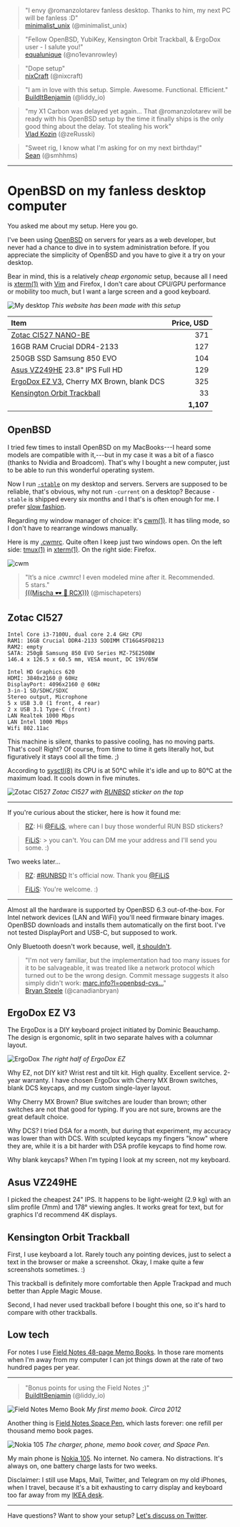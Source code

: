 > "I envy @romanzolotarev fanless desktop. Thanks to him, my next
PC will be fanless :D"<br>
[minimalist_unix](https://mobile.twitter.com/minimalist_unix/status/996764784090648577 "16 May 2018")
(@minimalist_unix)

> "Fellow OpenBSD, YubiKey, Kensington Orbit Trackball, & ErgoDox
user - I salute you!"<br>
[equalunique](https://mobile.twitter.com/no1evanrowley/status/992498136118677505 "4 May 2018")
(@no1evanrowley)

> "Dope setup"<br>
[nixCraft](https://mobile.twitter.com/nixcraft/status/991738751666794497 "2 May 2018")
(@nixcraft)

> "I am in love with this setup. Simple. Awesome. Functional.
Efficient."<br>
[BuildItBenjamin](https://mobile.twitter.com/liddy_io/status/989840013650288640 "27 Apr 2018")
(@liddy_io)

> "my X1 Carbon was delayed yet again... That @romanzolotarev will
be ready with his OpenBSD setup by the time it finally ships is the
only good thing about the delay. Tot stealing his work"<br>
[Vlad Kozin](https://mobile.twitter.com/zeRusski/status/930362868440162304 "14 Nov 2017")
(@zeRusski)

> "Sweet rig, I know what I'm asking for on my next birthday!"<br>
[Sean](https://mobile.twitter.com/smhhms/status/909899624948920320 "18 Sep 2017")
(@smhhms)

---

# OpenBSD on my fanless desktop computer

You asked me about my setup. Here you go.

I've been using [OpenBSD](/openbsd/why.html) on servers for years as a web
developer, but never had a chance to dive in to system administration
before. If you appreciate the simplicity of OpenBSD and you have to give
it a try on your desktop.

Bear in mind, this is a relatively _cheap ergonomic_ setup, because all I
need is [xterm(1)](http://man.openbsd.org/xterm.1) with [Vim](/vim.html)
and Firefox, I don't care about CPU/GPU performance or mobility too much,
but I want a large screen and a good keyboard.

![My desktop](/setup.jpeg "2017")
_This website has been made with this setup_

Item                                           | Price, USD
:--                                            | --:
[Zotac CI527 NANO-BE][z]                       | 371
16GB RAM Crucial DDR4-2133                     | 127
250GB SSD Samsung 850 EVO                      | 104
[Asus VZ249HE][a] 23.8" IPS Full HD            | 129
[ErgoDox EZ V3][e], Cherry MX Brown, blank DCS | 325
[Kensington Orbit Trackball][k]                | 33
                                               | **1,107**
[a]: https://www.asus.com/Monitors/VZ249HE/
[k]: https://www.kensington.com/us/us/4493/k72337us/orbit-trackball-with-scroll-ring
[e]: https://ergodox-ez.com/products/ergodox-ez-original-standalone?variant=40172496643
[z]: https://www.zotac.com/us/product/mini_pcs/ci527-nano

## OpenBSD

I tried few times to install OpenBSD on my MacBooks---I heard some models
are compatible with it,---but in my case it was a bit of a fiasco
(thanks to Nvidia and Broadcom). That's why I bought a new computer, just
to be able to run this wonderful operating system.

Now I run [`-stable`](https://www.openbsd.org/stable.html) on my desktop
and servers. Servers are supposed to be reliable, that's obvious, why not
run `-current` on a desktop? Because `-stable` is shipped every six months
and I that's is often enough for me. I prefer [slow
fashion](https://www.youtube.com/watch?v=Wiw3YcwGwrU).

Regarding my window manager of choice: it's
[cwm(1)](http://man.openbsd.org/cwm.1). It has tiling mode, so I don't
have to rearrange windows manually.

Here is my [.cwmrc](/openbsd/cwmrc). Quite often I keep just two windows
open. On the left side: [tmux(1)](http://man.openbsd.org/tmux.1) in
[xterm(1)](http://man.openbsd.org/xterm.1). On the right side: Firefox.

![cwm](/cwm.jpeg)

> "It’s a nice .cwmrc! I even modeled mine after it. Recommended. 5&nbsp;stars."<br>
[(((Mischa &#x1F576; &#x1F421; RCX)))](https://mobile.twitter.com/mischapeters/status/987004963682430976 "19 Apr 2018")
(@mischapeters)

## Zotac CI527

    Intel Core i3-7100U, dual core 2.4 GHz CPU
    RAM1: 16GB Crucial DDR4-2133 SODIMM CT16G4SFD8213
    RAM2: empty
    SATA: 250gB Samsung 850 EVO Series MZ-75E250BW
    146.4 x 126.5 x 60.5 mm, VESA mount, DC 19V/65W

    Intel HD Graphics 620
    HDMI: 3840x2160 @ 60Hz
    DisplayPort: 4096x2160 @ 60Hz
    3-in-1 SD/SDHC/SDXC
    Stereo output, Microphone
    5 x USB 3.0 (1 front, 4 rear)
    2 x USB 3.1 Type-C (front)
    LAN Realtek 1000 Mbps
    LAN Intel 1000 Mbps
    Wifi 802.11ac

This machine is silent, thanks to passive cooling, has no moving parts.
That's cool! Right? Of course, from time to time it gets literally hot,
but figuratively it stays cool all the time. ;)

According to [sysctl(8)](https://man.openbsd.org/sysctl.8) its CPU is at
50&deg;C while it's idle and up to 80&deg;C at the maximum load. It cools
down in five minutes.

![Zotac CI527](/zotac-ci527.jpeg)
_Zotac CI527 with [RUNBSD](http://runbsd.info/) sticker on the top_

---

If you're curious about the sticker, here is how it found me:

> [RZ](https://mobile.twitter.com/romanzolotarev/status/925424605367623680
"31 Oct 2017"): Hi <a
href="https://mobile.twitter.com/FiLiS">@FiLiS</a>, where can I buy
those wonderful RUN BSD stickers?

> [FiLiS](https://mobile.twitter.com/FiLiS/status/925425396941770755 "31
Oct 2017"): > you can't. You can DM me your address and I'll send you
some. :)

Two weeks later...

> [RZ](https://mobile.twitter.com/romanzolotarev/status/931467864896409600
"17 Nov 2017"): <a
href="https://mobile.twitter.com/hashtag/RUNBSD">#RUNBSD</a> It's
official now. Thank you <a
href="https://mobile.twitter.com/FiLiS">@FiLiS</a>

> [FiLiS](https://mobile.twitter.com/FiLiS/status/931619067185811459 "17
Nov 2017"): You're welcome. :)

---

Almost all the hardware is supported by OpenBSD 6.3 out-of-the-box. For
Intel network devices (LAN and WiFi) you'll need firmware binary images.
OpenBSD downloads and installs them automatically on the first boot.
I've not tested DisplayPort and USB-C, but supposed to work.

Only Bluetooth doesn't work because, well, [it
shouldn't](https://marc.info/?l=openbsd-cvs&m=140511572108715&w=2).

> "I'm not very familiar, but the implementation had too many issues for
it to be salvageable, it was treated like a network protocol which
turned out to be the wrong design. Commit message suggests it also
simply didn't work: <a
href="https://marc.info/?l=openbsd-cvs&m=140511572108715&w=2">marc.info?l=openbsd-cvs...</a>"<br>
[Bryan Steele](https://mobile.twitter.com/canadianbryan/status/984782198887911425 "13 Apr 2018")
(@canadianbryan)

## ErgoDox EZ V3

The ErgoDox is a DIY keyboard project initiated by Dominic Beauchamp. The
design is ergonomic, split in two separate halves with a columnar layout.

![ErgoDox](/ergodox-ez.jpeg)
_The right half of ErgoDox EZ_

Why EZ, not DIY kit? Wrist rest and tilt kit. High quality. Excellent
service. 2-year warranty. I have chosen ErgoDox with Cherry MX Brown
switches, blank DCS keycaps, and my custom single-layer layout.

Why Cherry MX Brown? Blue switches are louder than brown; other
switches are not that good for typing. If you are not sure, browns are the
great default choice.

Why DCS? I tried DSA for a month, but during that experiment, my
accuracy was lower than with DCS. With sculpted keycaps my fingers "know"
where they are, while it is a bit harder with DSA profile keycaps to find
home row.

Why blank keycaps? When I'm typing I look at my screen, not my keyboard.

## Asus VZ249HE

I picked the cheapest 24" IPS. It happens to be light-weight (2.9 kg) with
an slim profile (7mm) and 178&deg; viewing angles. It works great for
text, but for graphics I'd recommend 4K displays.

## Kensington Orbit Trackball

First, I use keyboard a lot. Rarely touch any pointing devices, just to
select a text in the browser or make a screenshot. Okay, I make quite a
few screenshots sometimes. :)

This trackball is definitely more comfortable then Apple Trackpad and much
better than Apple Magic Mouse.

Second, I had never used trackball before I bought this one, so it's hard
to compare with other trackballs.

## Low tech

For notes I use [Field Notes 48-page Memo Books][m]. In those
rare moments when I'm away from my computer I can jot things down at the
rate of two hundred pages per year.

---

> "Bonus points for using the Field Notes ;)"<br>
[BuildItBenjamin](https://mobile.twitter.com/liddy_io/status/910086740223946753 "19 Sep 2017")
(@liddy_io)

![Field Notes Memo Book](/field-notes-memo-book.jpeg)
_My first memo book. Circa 2012_

Another thing is [Field Notes Space Pen][s], which lasts forever: one
refill per thousand memo book pages.

![Nokia 105](/nokia-105.jpeg)
_The charger, phone, memo book cover, and Space Pen._

My main phone is [Nokia
105](https://www.nokia.com/en_int/phones/nokia-105). No internet. No
camera. No distractions. It's always on, one battery charge lasts for two
weeks.

Disclaimer: I still use Maps, Mail, Twitter, and Telegram on my old
iPhones, when I travel, because it's a bit exhausting to carry display and
keyboard too far away from my [IKEA desk][i].

[s]: https://fieldnotesbrand.com/products/space-pen
[m]: https://fieldnotesbrand.com/products/original-kraft
[i]: https://www.ikea.com/us/en/catalog/products/S39932699/

---

Have questions? Want to show your setup? [Let's discuss on
Twitter](https://mobile.twitter.com/romanzolotarev/status/909807483149066248).
